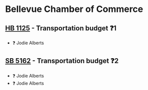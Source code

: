 # Bellevue Chamber of Commerce

## [HB 1125](/bill/2023-24/hb/1125/) - Transportation budget   ❓1
* ❓ Jodie Alberts

## [SB 5162](/bill/2023-24/sb/5162/) - Transportation budget   ❓2
* ❓ Jodie Alberts
* ❓ Jodie Alberts